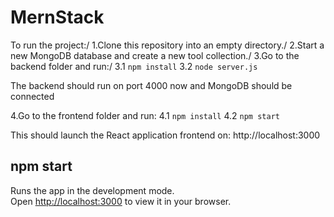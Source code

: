 # MernStack
To run the project:/
1.Clone this repository into an empty directory./
2.Start a new MongoDB database and create a new tool collection./
3.Go to the backend folder and run:/
  3.1 `npm install`
  3.2 `node server.js`

The backend should run on port 4000 now and MongoDB should be connected

4.Go to the frontend folder and run:
  4.1 `npm install`
  4.2 `npm start`

This should launch the React application frontend on: http://localhost:3000


## npm start
Runs the app in the development mode.\
Open [http://localhost:3000](http://localhost:3000) to view it in your browser.






